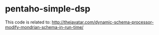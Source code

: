 # pentaho-simple-dsp

This code is related to: http://thejavatar.com/dynamic-schema-processor-modify-mondrian-schema-in-run-time/
